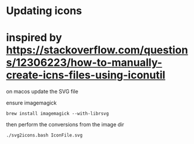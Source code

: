 # Updating icons
# inspired by https://stackoverflow.com/questions/12306223/how-to-manually-create-icns-files-using-iconutil

on macos update the SVG file

ensure imagemagick
```
brew install imagemagick --with-librsvg
```

then perform the conversions from the image dir
```
./svg2icons.bash IconFile.svg
```
